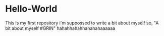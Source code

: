 # Hello-World
This is my first repository
i'm suppossed to write a bit about myself so, "A bit about myself #GRIN"
hahahhahahhahahahaaaaaa
